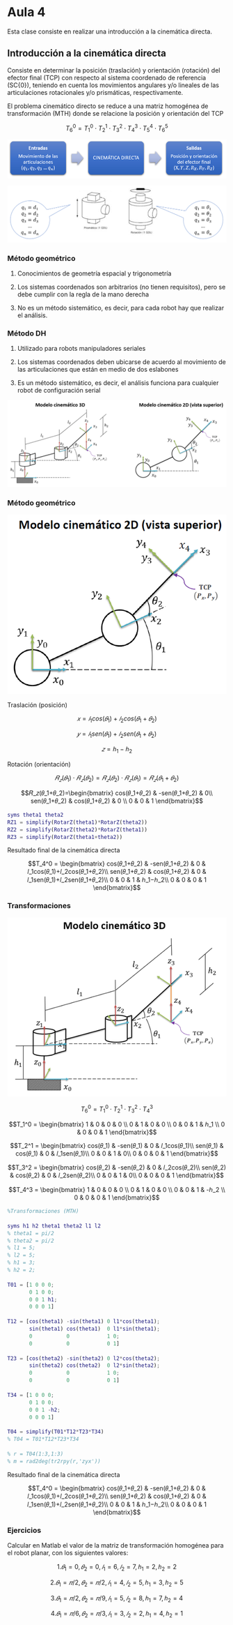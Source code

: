 <h1>Aula 4</h1>

Esta clase consiste en realizar una introducción a la cinemática directa.

<h2>Introducción a la cinemática directa</h2>

Consiste en determinar la posición (traslación) y orientación (rotación) del efector final (TCP) con respecto al sistema coordenado de referencia (SC{0}), teniendo en cuenta los movimientos angulares y/o lineales de las articulaciones rotacionales y/o prismáticas, respectivamente.

El problema cinemático directo se reduce a una matriz homogénea de transformación (MTH) donde se relacione la posición y orientación del TCP

$$T_6^0 = T_1^0 \cdot T_2^1 \cdot T_3^2 \cdot T_4^3 \cdot T_5^4 \cdot T_6^5$$

![CD](Imagenes/image-11.png)

![Articulaciones](Imagenes/image-2.png)

<h3>Método geométrico</h3>

1. Conocimientos de geometría espacial y trigonometría

2. Los sistemas coordenados son arbitrarios (no tienen requisitos), pero se debe cumplir con la regla de la mano derecha

3. No es un método sistemático, es decir, para cada robot hay que realizar el análisis.

<h3>Método DH</h3>

1. Utilizado para robots manipuladores seriales

2. Los sistemas coordenados deben ubicarse de acuerdo al movimiento de las articulaciones que están en medio de dos eslabones

3. Es un método sistemático, es decir, el análisis funciona para cualquier robot de configuración serial

![2R 2D y 3D](Imagenes/image-3.png)

<h3>Método geométrico</h3>

![2R 2D](Imagenes/image-4.png)

Traslación (posición)

$$𝑥=𝑙_1cos⁡(𝜃_1)+𝑙_2cos⁡(𝜃_1+𝜃_2)$$

$$𝑦=𝑙_1sen⁡(𝜃_1)+𝑙_2sen⁡(𝜃_1+𝜃_2)$$

$$𝑧=ℎ_1−ℎ_2$$

Rotación (orientación)

$$𝑅_𝑧(𝜃_1)\cdot 𝑅_𝑧(𝜃_2)=𝑅_𝑧(𝜃_2) \cdot 𝑅_𝑧(𝜃_1)=𝑅_𝑧(𝜃_1+𝜃_2)$$

$$𝑅_𝑧(𝜃_1+𝜃_2)=\begin{bmatrix}
cos⁡(𝜃_1+𝜃_2) & -sen⁡(𝜃_1+𝜃_2) & 0\\ 
sen⁡(𝜃_1+𝜃_2) & cos⁡(𝜃_1+𝜃_2) & 0 \\ 
0 & 0 & 1 
\end{bmatrix}$$

```matlab
syms theta1 theta2
RZ1 = simplify(RotarZ(theta1)*RotarZ(theta2))
RZ2 = simplify(RotarZ(theta2)*RotarZ(theta1))
RZ3 = simplify(RotarZ(theta1+theta2))
```

Resultado final de la cinemática directa

$$T_4^0 = \begin{bmatrix}
cos⁡(𝜃_1+𝜃_2) & -sen⁡(𝜃_1+𝜃_2) & 0 & 𝑙_1cos⁡(𝜃_1)+𝑙_2cos⁡(𝜃_1+𝜃_2)\\ 
sen⁡(𝜃_1+𝜃_2) & cos⁡(𝜃_1+𝜃_2) & 0 & 𝑙_1sen⁡(𝜃_1)+𝑙_2sen⁡(𝜃_1+𝜃_2)\\ 
0 & 0 & 1 & ℎ_1−ℎ_2\\ 
0 & 0 & 0 & 1
\end{bmatrix}$$

<h3>Transformaciones</h3>

![2R 3D](Imagenes/image-7.png)

$$T_6^0 = T_1^0 \cdot T_2^1 \cdot T_3^2 \cdot T_4^3$$

$$T_1^0 = \begin{bmatrix}
1 & 0 & 0 & 0 \\ 
0 & 1 & 0 & 0 \\ 
0 & 0 & 1 & ℎ_1 \\ 
0 & 0 & 0 & 1
\end{bmatrix}$$

$$T_2^1 = \begin{bmatrix}
cos⁡(𝜃_1) & -sen⁡(𝜃_1) & 0 & 𝑙_1cos⁡(𝜃_1)\\ 
sen⁡(𝜃_1) & cos⁡(𝜃_1) & 0 & 𝑙_1sen⁡(𝜃_1)\\ 
0 & 0 & 1 & 0\\ 
0 & 0 & 0 & 1
\end{bmatrix}$$

$$T_3^2 = \begin{bmatrix}
cos⁡(𝜃_2) & -sen⁡(𝜃_2) & 0 & 𝑙_2cos⁡(𝜃_2)\\ 
sen⁡(𝜃_2) & cos⁡(𝜃_2) & 0 & 𝑙_2sen⁡(𝜃_2)\\ 
0 & 0 & 1 & 0\\ 
0 & 0 & 0 & 1
\end{bmatrix}$$

$$T_4^3 = \begin{bmatrix}
1 & 0 & 0 & 0 \\ 
0 & 1 & 0 & 0 \\ 
0 & 0 & 1 & -ℎ_2 \\ 
0 & 0 & 0 & 1
\end{bmatrix}$$

```matlab
%Transformaciones (MTH)

syms h1 h2 theta1 theta2 l1 l2
% theta1 = pi/2
% theta2 = pi/2
% l1 = 5;
% l2 = 5;
% h1 = 3;
% h2 = 2;

T01 = [1 0 0 0;
       0 1 0 0;
       0 0 1 h1;
       0 0 0 1]

T12 = [cos(theta1) -sin(theta1) 0 l1*cos(theta1);
       sin(theta1) cos(theta1)  0 l1*sin(theta1);
       0           0            1 0;
       0           0            0 1]
   
T23 = [cos(theta2) -sin(theta2) 0 l2*cos(theta2);
       sin(theta2) cos(theta2)  0 l2*sin(theta2);
       0           0            1 0;
       0           0            0 1]
   
T34 = [1 0 0 0;
       0 1 0 0;
       0 0 1 -h2;
       0 0 0 1]

T04 = simplify(T01*T12*T23*T34)
% T04 = T01*T12*T23*T34

% r = T04(1:3,1:3)
% m = rad2deg(tr2rpy(r,'zyx'))
```

Resultado final de la cinemática directa

$$T_4^0 = \begin{bmatrix}
cos⁡(𝜃_1+𝜃_2) & -sen⁡(𝜃_1+𝜃_2) & 0 & 𝑙_1cos⁡(𝜃_1)+𝑙_2cos⁡(𝜃_1+𝜃_2)\\ 
sen⁡(𝜃_1+𝜃_2) & cos⁡(𝜃_1+𝜃_2) & 0 & 𝑙_1sen⁡(𝜃_1)+𝑙_2sen⁡(𝜃_1+𝜃_2)\\ 
0 & 0 & 1 & ℎ_1−ℎ_2\\ 
0 & 0 & 0 & 1
\end{bmatrix}$$

<h3>Ejercicios</h3>

Calcular en Matlab el valor de la matriz de transformación homogénea para el robot planar, con los siguientes valores:

$$1. 𝜃_1=0, 𝜃_2=0, 𝑙_1=6, 𝑙_2=7, ℎ_1=2, ℎ_2=2$$

$$2. 𝜃_1=𝜋/2, 𝜃_2=𝜋/2, 𝑙_1=4, 𝑙_2=5, ℎ_1=3, ℎ_2=5$$

$$3. 𝜃_1=𝜋/2, 𝜃_2=𝜋/9, 𝑙_1=5, 𝑙_2=8, ℎ_1=7, ℎ_2=4$$

$$4. 𝜃_1=𝜋/6, 𝜃_2=𝜋/3, 𝑙_1=3, 𝑙_2=2, ℎ_1=4, ℎ_2=1$$




